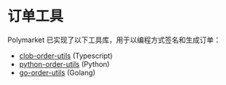 # 订单工具

Polymarket 已实现了以下工具库，用于以编程方式签名和生成订单：

* [clob-order-utils](https://github.com/Polymarket/clob-order-utils) (Typescript)
* [python-order-utils](https://github.com/Polymarket/python-order-utils) (Python)
* [go-order-utils](https://github.com/Polymarket/go-order-utils) (Golang)